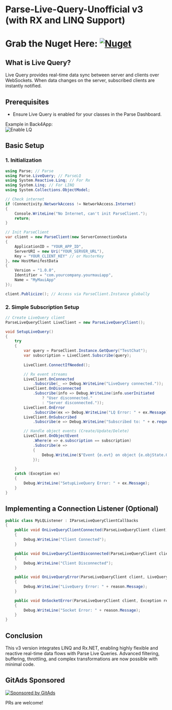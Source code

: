# Parse-Live-Query-Unofficial v3 (with RX and LINQ Support)

# Grab the Nuget Here: [![Nuget](https://img.shields.io/nuget/v/yb.parselivequerydotnet.svg)](https://www.nuget.org/packages/YB.ParseLiveQueryDotNet)

## What is Live Query?
Live Query provides real-time data sync between server and clients over WebSockets. When data changes on the server, subscribed clients are instantly notified.

## Prerequisites
- Ensure Live Query is enabled for your classes in the Parse Dashboard.

Example in Back4App:  
![Enable LQ](https://github.com/user-attachments/assets/b9cba805-f81a-47e2-a999-ce6864ba438a)

## Basic Setup

### 1. Initialization
```csharp
using Parse; // Parse
using Parse.LiveQuery; // ParseLQ
using System.Reactive.Linq; // For Rx
using System.Linq; // For LINQ
using System.Collections.ObjectModel;

// Check internet
if (Connectivity.NetworkAccess != NetworkAccess.Internet)
{
    Console.WriteLine("No Internet, can't init ParseClient.");
    return;
}

// Init ParseClient
var client = new ParseClient(new ServerConnectionData
{
    ApplicationID = "YOUR_APP_ID",
    ServerURI = new Uri("YOUR_SERVER_URL"),
    Key = "YOUR_CLIENT_KEY" // or MasterKey
}, new HostManifestData
{
    Version = "1.0.0",
    Identifier = "com.yourcompany.yourmauiapp",
    Name = "MyMauiApp"
});

client.Publicize(); // Access via ParseClient.Instance globally
```

### 2. Simple Subscription Setup
```csharp
// Create LiveQuery client
ParseLiveQueryClient LiveClient = new ParseLiveQueryClient();

void SetupLiveQuery()
{
    try
    {
        var query = ParseClient.Instance.GetQuery("TestChat");
        var subscription = LiveClient.Subscribe(query);
        
        LiveClient.ConnectIfNeeded();

        // Rx event streams
        LiveClient.OnConnected
            .Subscribe(_ => Debug.WriteLine("LiveQuery connected."));
        LiveClient.OnDisconnected
            .Subscribe(info => Debug.WriteLine(info.userInitiated 
                ? "User disconnected." 
                : "Server disconnected."));
        LiveClient.OnError
            .Subscribe(ex => Debug.WriteLine("LQ Error: " + ex.Message));
        LiveClient.OnSubscribed
            .Subscribe(e => Debug.WriteLine("Subscribed to: " + e.requestId));

        // Handle object events (Create/Update/Delete)
        LiveClient.OnObjectEvent
            .Where(e => e.subscription == subscription)
            .Subscribe(e =>
            {
                Debug.WriteLine($"Event {e.evt} on object {e.objState.ObjectId}");
            });

    }
    catch (Exception ex)
    {
        Debug.WriteLine("SetupLiveQuery Error: " + ex.Message);
    }
}
```

## Implementing a Connection Listener (Optional)
```csharp
public class MyLQListener : IParseLiveQueryClientCallbacks
{
    public void OnLiveQueryClientConnected(ParseLiveQueryClient client)
    {
        Debug.WriteLine("Client Connected");
    }

    public void OnLiveQueryClientDisconnected(ParseLiveQueryClient client, bool userInitiated)
    {
        Debug.WriteLine("Client Disconnected");
    }

    public void OnLiveQueryError(ParseLiveQueryClient client, LiveQueryException reason)
    {
        Debug.WriteLine("LiveQuery Error: " + reason.Message);
    }

    public void OnSocketError(ParseLiveQueryClient client, Exception reason)
    {
        Debug.WriteLine("Socket Error: " + reason.Message);
    }
}

```

## Conclusion
This v3 version integrates LINQ and Rx.NET, enabling highly flexible and reactive real-time data flows with Parse Live Queries. Advanced filtering, buffering, throttling, and complex transformations are now possible with minimal code.
## GitAds Sponsored
[![Sponsored by GitAds](https://gitads.dev/v1/ad-serve?source=ybtopaz8/dimmer-maui@github)](https://gitads.dev/v1/ad-track?source=ybtopaz8/dimmer-maui@github)


PRs are welcome!
<!-- GitAds-Verify: HN9KSPAK4P3H3PFBAOQ494A7VRUWUAXH -->
